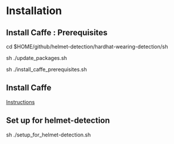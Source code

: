# Installation #
## Install Caffe : Prerequisites ##

cd $HOME/github/helmet-detection/hardhat-wearing-detection/sh

sh ./update_packages.sh

sh ./install_caffe_prerequisites.sh

## Install Caffe ##
[Instructions](http://caffe.berkeleyvision.org/install_apt.html)

## Set up for helmet-detection  ##

sh ./setup_for_helmet-detection.sh